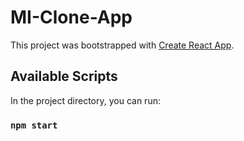 # MI-Clone-App

This project was bootstrapped with [Create React App](https://github.com/facebook/create-react-app).

## Available Scripts

In the project directory, you can run:

### `npm start`



